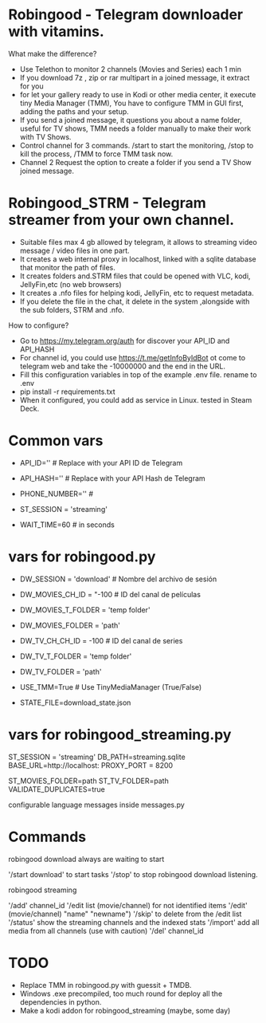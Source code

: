 
# Robingood - Telegram downloader with vitamins.


What make the difference?

- Use Telethon to monitor 2 channels (Movies and Series) each 1 min
- If you download 7z , zip or rar multipart in a joined message, it extract for you
- for let your gallery ready to use in Kodi or other media center, it execute tiny Media Manager (TMM), You have to configure TMM in GUI first, adding the paths and your setup.
- If you send a joined message, it questions you about a name folder, useful for TV shows, TMM needs a folder manually to make their work with TV Shows.
- Control channel for 3 commands. /start to start the monitoring, /stop to kill the process, /TMM to force TMM task now.
- Channel 2 Request the option to create a folder if you send a TV Show joined message.

# Robingood_STRM - Telegram streamer from your own channel.

- Suitable files max 4 gb allowed by telegram, it allows to streaming video message / video files in one part.
- It creates a web internal proxy in localhost, linked with a sqlite database that monitor the path of files.
- It creates folders and.STRM files that could be opened with VLC, kodi, JellyFin,etc (no web browsers)
- It creates a .nfo files for helping kodi, JellyFin, etc to request metadata. 
- If you delete the file in the chat, it delete in the system ,alongside with the sub folders, STRM and .nfo.


How to configure?

- Go to https://my.telegram.org/auth for discover your API_ID and API_HASH
- For channel id, you could use https://t.me/getInfoByIdBot ot come to telegram web and take the -10000000 and the end in the URL.
- Fill this configuration variables in top of the example  .env file. rename to .env
- pip install -r requirements.txt
- When it configured, you could add as service in Linux. tested in Steam Deck.

# Common vars
- API_ID=''  # Replace with your API ID de Telegram
- API_HASH=''  # Replace with your API Hash de Telegram
- PHONE_NUMBER=''  #  

- ST_SESSION = 'streaming'
- WAIT_TIME=60  # in seconds

# vars for robingood.py
- DW_SESSION = 'download'  # Nombre del archivo de sesión
  
- DW_MOVIES_CH_ID = "-100 # ID del canal de películas
- DW_MOVIES_T_FOLDER = 'temp folder'
- DW_MOVIES_FOLDER = 'path'

- DW_TV_CH_CH_ID = -100 # ID del canal de series
- DW_TV_T_FOLDER = 'temp folder'
- DW_TV_FOLDER = 'path'
 
- USE_TMM=True  # Use TinyMediaManager (True/False)
- STATE_FILE=download_state.json

#  vars for robingood_streaming.py
ST_SESSION = 'streaming'
DB_PATH=streaming.sqlite
BASE_URL=http://localhost:
PROXY_PORT = 8200

ST_MOVIES_FOLDER=path
ST_TV_FOLDER=path
VALIDATE_DUPLICATES=true

configurable language messages inside messages.py

# Commands

robingood download always are waiting to start

'/start download' to start tasks
'/stop' to stop robingood download listening.

robingood streaming

'/add' channel_id
'/edit list (movie/channel) for not identified items
'/edit' (movie/channel) "name" "newname")
'/skip' to delete from the /edit list
'/status' show the streaming channels and the indexed stats
'/import' add all media from all channels (use with caution)
'/del' channel_id

# TODO


- Replace TMM in robingood.py with guessit + TMDB.
- Windows .exe precompiled, too much round for deploy all the dependencies in python. 
- Make a kodi addon for robingood_streaming (maybe, some day)
